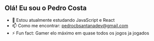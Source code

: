 ## Olá! Eu sou o Pedro Costa

- 🌱 Estou atualmente estudando JavaScript e React
- 📫 Como me encontrar: pedrocbsantanadev@gmail.com
- ⚡ Fun fact: Gamer elo máximo em quase todos os jogos ja jogados 

